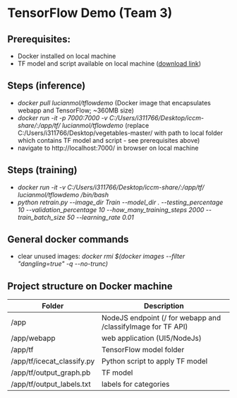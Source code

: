 # TensorFlow Demo (Team 3)

## Prerequisites:
* Docker installed on local machine
* TF model and script available on local machine ([download link](https://drive.google.com/open?id=0B0JzQeoUHKyDa0RZcHRFMDdreUE))

## Steps (inference)
* _docker pull lucianmol/tflowdemo_ (Docker image that encapsulates webapp and TensorFlow; ~360MB size)
* _docker run -it -p 7000:7000 -v C:/Users/i311766/Desktop/iccm-share/:/app/tf/ lucianmol/tflowdemo_ (replace C:/Users/i311766/Desktop/vegetables-master/ with path to local folder which contains TF model and script - see prerequisites above)
* navigate to http://localhost:7000/ in browser on local machine

## Steps (training)
* _docker run -it -v C:/Users/i311766/Desktop/iccm-share/:/app/tf/ lucianmol/tflowdemo /bin/bash_
* _python retrain.py --image_dir Train --model_dir . --testing_percentage 10 --validation_percentage 10 --how_many_training_steps 2000 --train_batch_size 50 --learning_rate 0.01_

## General docker commands
* clear unused images: _docker rmi $(docker images --filter "dangling=true" -q --no-trunc)_

## Project structure on Docker machine
Folder  | Description
------- | -------
/app    | NodeJS endpoint (/ for webapp and /classifyImage for TF API)<br>
/app/webapp | web application (UI5/NodeJs)<br>
/app/tf | TensorFlow model folder<br>
/app/tf/icecat_classify.py | Python script to apply TF model<br>
/app/tf/output_graph.pb | TF model<br>
/app/tf/output_labels.txt | labels for categories<br>
